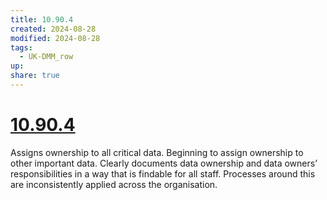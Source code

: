 ```yaml
---
title: 10.90.4
created: 2024-08-28
modified: 2024-08-28
tags:
  - UK-DMM_row
up: 
share: true
---
```

# [10.90.4](10.90.4.md)

Assigns ownership to all critical data. Beginning to assign ownership to other important data. Clearly documents data ownership and data owners’ responsibilities in a way that is findable for all staff. Processes around this are inconsistently applied across the organisation.
